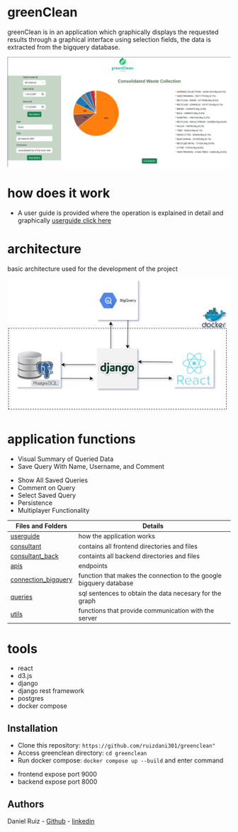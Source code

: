 # greenClean

greenClean is in an application which graphically displays the requested results through a graphical interface using selection fields, the data is extracted from the bigquery database.

![architecture](./img_userguide/readme_presentation.png)

# how does it work

- A user guide is provided where the operation is explained in detail and graphically [userguide click here](./USERGUIDE)

# architecture

basic architecture used for the development of the project

![architecture](./img_userguide/architecture.jpg)

# application functions

- Visual Summary of Queried Data
- Save Query With Name, Username, and Comment

* Show All Saved Queries
* Comment on Query
* Select Saved Query
* Persistence
* Multiplayer Functionality

| Files and Folders                                                                 | Details                                                            |
| --------------------------------------------------------------------------------- | ------------------------------------------------------------------ |
| [userguide](./USERGUIDE)                                                          | how the application works                                          |
| [consultant](./consultant)                                                        | contains all frontend directories and files                        |
| [consultant_back](./consultant_back)                                              | containts all backend directories and files                        |
| [apis](./consultant_back/reports/apis/)                                           | endpoints                                                          |
| [connection_bigquery](./consultant_back/reports/connection_biquery/connection.py) | function that makes the connection to the google bigquery database |
| [queries](./consultant_back/reports/queries/query_bigquery.py)                    | sql sentences to obtain the data necesary for the graph            |
| [utils](./consultant/src/utils/)                                                  | functions that provide communication with the server               |

# tools

- react
- d3.js
- django
- django rest framework
- postgres
- docker compose

## Installation

- Clone this repository: `https://github.com/ruizdani301/greenclean"`
- Access greenclean directory: `cd greenclean`
- Run docker compose: `docker compose up --build` and enter command

* frontend expose port 9000
* backend expose port 8000

## Authors

Daniel Ruiz - [Github](https://github.com/ruizdani301) - [linkedin](https://www.linkedin.com/in/daniel-ruiz)
